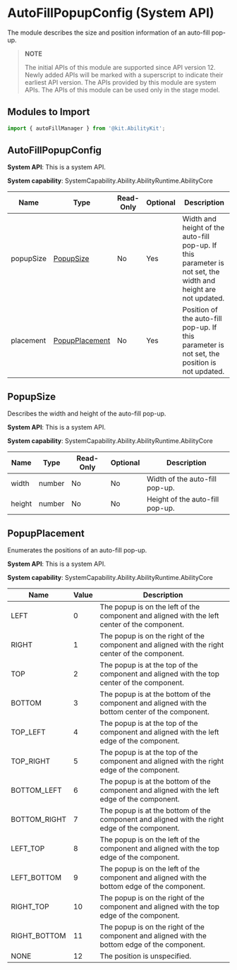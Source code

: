 # AutoFillPopupConfig (System API)

<!--Kit: Ability Kit-->
<!--Subsystem: Ability-->
<!--Owner: @hanchen45-->
<!--Designer: @ccllee1-->
<!--Tester: @lixueqing513-->
<!--Adviser: @huipeizi-->

The module describes the size and position information of an auto-fill pop-up.

> **NOTE**
> 
> The initial APIs of this module are supported since API version 12. Newly added APIs will be marked with a superscript to indicate their earliest API version.
> The APIs provided by this module are system APIs.
> The APIs of this module can be used only in the stage model.

## Modules to Import

```ts
import { autoFillManager } from '@kit.AbilityKit';
```

## AutoFillPopupConfig

**System API**: This is a system API.

**System capability**: SystemCapability.Ability.AbilityRuntime.AbilityCore

| Name   | Type          | Read-Only| Optional| Description                                      |
| --------- | -------------- | ---- | ---- | ------------------------------------------ |
| popupSize | [PopupSize](#popupsize)      | No  | Yes | Width and height of the auto-fill pop-up. If this parameter is not set, the width and height are not updated.|
| placement | [PopupPlacement](#popupplacement) | No  | Yes | Position of the auto-fill pop-up. If this parameter is not set, the position is not updated.|

## PopupSize

Describes the width and height of the auto-fill pop-up.

**System API**: This is a system API.

**System capability**: SystemCapability.Ability.AbilityRuntime.AbilityCore

| Name| Type  | Read-Only| Optional| Description           |
| ------ | ------ | ---- | ---- | --------------- |
| width  | number | No  | No  | Width of the auto-fill pop-up.|
| height | number | No  | No  | Height of the auto-fill pop-up.|

## PopupPlacement

Enumerates the positions of an auto-fill pop-up.

**System API**: This is a system API.

**System capability**: SystemCapability.Ability.AbilityRuntime.AbilityCore

| Name        | Value | Description                              |
| ------------ | --- | --------------------------------- |
| LEFT         |  0  |The popup is on the left of the component and aligned with the left center of the component.|
| RIGHT        |  1  |The popup is on the right of the component and aligned with the right center of the component.|
| TOP          |  2  |The popup is at the top of the component and aligned with the top center of the component.|
| BOTTOM       |  3  |The popup is at the bottom of the component and aligned with the bottom center of the component.|
| TOP_LEFT     |  4  |The popup is at the top of the component and aligned with the left edge of the component.|
| TOP_RIGHT    |  5  |The popup is at the top of the component and aligned with the right edge of the component.|
| BOTTOM_LEFT  |  6  |The popup is at the bottom of the component and aligned with the left edge of the component.|
| BOTTOM_RIGHT |  7  |The popup is at the bottom of the component and aligned with the right edge of the component.|
| LEFT_TOP     |  8  |The popup is on the left of the component and aligned with the top edge of the component.|
| LEFT_BOTTOM  |  9  |The popup is on the left of the component and aligned with the bottom edge of the component.|
| RIGHT_TOP    |  10 |The popup is on the right of the component and aligned with the top edge of the component.|
| RIGHT_BOTTOM |  11 |The popup is on the right of the component and aligned with the bottom edge of the component.|
| NONE         |  12 |The position is unspecified.                               |
